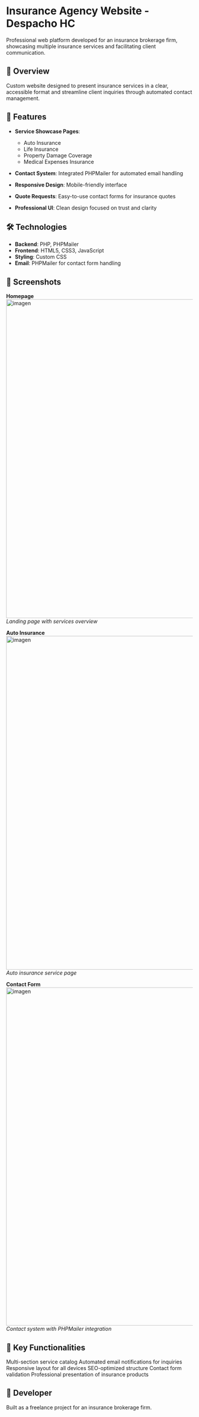 # Insurance Agency Website - Despacho HC

Professional web platform developed for an insurance brokerage firm, showcasing multiple insurance services and facilitating client communication.

## 🎯 Overview

Custom website designed to present insurance services in a clear, accessible format and streamline client inquiries through automated contact management.

## 🌟 Features

- **Service Showcase Pages**:
  - Auto Insurance
  - Life Insurance
  - Property Damage Coverage
  - Medical Expenses Insurance
  
- **Contact System**: Integrated PHPMailer for automated email handling
- **Responsive Design**: Mobile-friendly interface
- **Quote Requests**: Easy-to-use contact forms for insurance quotes
- **Professional UI**: Clean design focused on trust and clarity

## 🛠️ Technologies

- **Backend**: PHP, PHPMailer
- **Frontend**: HTML5, CSS3, JavaScript
- **Styling**: Custom CSS
- **Email**: PHPMailer for contact form handling

## 📸 Screenshots

**Homepage** <img width="1919" height="859" alt="imagen" src="https://github.com/user-attachments/assets/66a3226f-dc02-43a3-9781-262ac53e898b" />
*Landing page with services overview*


**Auto Insurance** <img width="1892" height="899" alt="imagen" src="https://github.com/user-attachments/assets/2bb5d753-2400-465d-929b-c79dfa37cf17" />
*Auto insurance service page*


**Contact Form** <img width="1920" height="911" alt="imagen" src="https://github.com/user-attachments/assets/fac81d64-127f-45cc-94a3-2c184af8f78f" />
*Contact system with PHPMailer integration*

## 💼 Key Functionalities

Multi-section service catalog
Automated email notifications for inquiries
Responsive layout for all devices
SEO-optimized structure
Contact form validation
Professional presentation of insurance products

## 👤 Developer
Built as a freelance project for an insurance brokerage firm.




